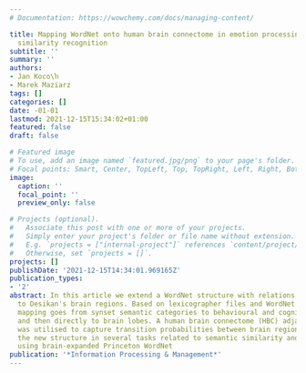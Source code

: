 ```yaml
---
# Documentation: https://wowchemy.com/docs/managing-content/

title: Mapping WordNet onto human brain connectome in emotion processing and semantic
  similarity recognition
subtitle: ''
summary: ''
authors:
- Jan Koco\ŉ
- Marek Maziarz
tags: []
categories: []
date: -01-01
lastmod: 2021-12-15T15:34:02+01:00
featured: false
draft: false

# Featured image
# To use, add an image named `featured.jpg/png` to your page's folder.
# Focal points: Smart, Center, TopLeft, Top, TopRight, Left, Right, BottomLeft, Bottom, BottomRight.
image:
  caption: ''
  focal_point: ''
  preview_only: false

# Projects (optional).
#   Associate this post with one or more of your projects.
#   Simply enter your project's folder or file name without extension.
#   E.g. `projects = ["internal-project"]` references `content/project/deep-learning/index.md`.
#   Otherwise, set `projects = []`.
projects: []
publishDate: '2021-12-15T14:34:01.969165Z'
publication_types:
- '2'
abstract: In this article we extend a WordNet structure with relations linking synsets
  to Desikan's brain regions. Based on lexicographer files and WordNet Domains the
  mapping goes from synset semantic categories to behavioural and cognitive functions
  and then directly to brain lobes. A human brain connectome (HBC) adjacency matrix
  was utilised to capture transition probabilities between brain regions. We evaluated
  the new structure in several tasks related to semantic similarity and emotion processing
  using brain-expanded Princeton WordNet
publication: '*Information Processing & Management*'
---
```

